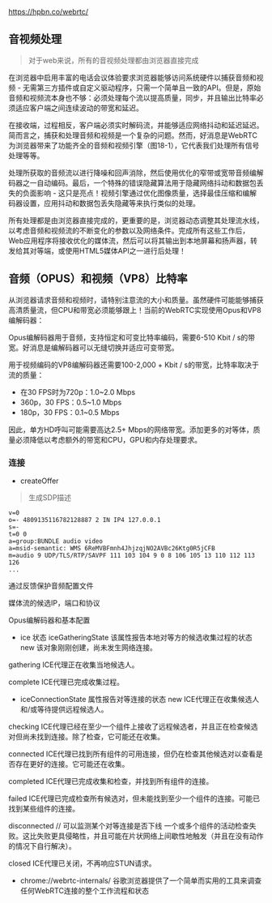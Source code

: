 https://hpbn.co/webrtc/
## 音视频处理
> 对于web来说，所有的音视频处理都由浏览器直接完成

在浏览器中启用丰富的电话会议体验要求浏览器能够访问系统硬件以捕获音频和视频 - 无需第三方插件或自定义驱动程序，只需一个简单且一致的API。但是，原始音频和视频流本身也不够：必须处理每个流以提高质量，同步，并且输出比特率必须适应客户端之间连续波动的带宽和延迟。

在接收端，过程相反，客户端必须实时解码流，并能够适应网络抖动和延迟延迟。简而言之，捕获和处理音频和视频是一个复杂的问题。然而，好消息是WebRTC为浏览器带来了功能齐全的音频和视频引擎（图18-1），它代表我们处理所有信号处理等等。

处理所获取的音频流以进行降噪和回声消除，然后使用优化的窄带或宽带音频编解码器之一自动编码。最后，一个特殊的错误隐藏算法用于隐藏网络抖动和数据包丢失的负面影响 - 这只是亮点！视频引擎通过优化图像质量，选择最佳压缩和编解码器设置，应用抖动和数据包丢失隐藏等来执行类似的处理。

所有处理都是由浏览器直接完成的，更重要的是，浏览器动态调整其处理流水线，以考虑音频和视频流的不断变化的参数以及网络条件。完成所有这些工作后，Web应用程序将接收优化的媒体流，然后可以将其输出到本地屏幕和扬声器，转发给其对等端，或使用HTML5媒体API之一进行后处理！

## 音频（OPUS）和视频（VP8）比特率
   从浏览器请求音频和视频时，请特别注意流的大小和质量。虽然硬件可能能够捕获高清质量流，但CPU和带宽必须能够跟上！当前的WebRTC实现使用Opus和VP8编解码器：
   
   Opus编解码器用于音频，支持恒定和可变比特率编码，需要6-510 Kbit / s的带宽。好消息是编解码器可以无缝切换并适应可变带宽。
   
   用于视频编码的VP8编解码器还需要100-2,000 + Kbit / s的带宽，比特率取决于流的质量：  
   * 在30 FPS时为720p：1.0~2.0 Mbps   
   * 360p，30 FPS：0.5~1.0 Mbps
   * 180p，30 FPS：0.1~0.5 Mbps
      
   因此，单方HD呼叫可能需要高达2.5+ Mbps的网络带宽。添加更多的对等体，质量必须降低以考虑额外的带宽和CPU，GPU和内存处理要求。
### 连接
* createOffer 
> 生成SDP描述
``` 
v=0
o=- 4809135116782128887 2 IN IP4 127.0.0.1
s=-
t=0 0
a=group:BUNDLE audio video
a=msid-semantic: WMS 6ReMVBFmnh4JhjzqjNO2AVBc26Ktg0R5jCFB
m=audio 9 UDP/TLS/RTP/SAVPF 111 103 104 9 0 8 106 105 13 110 112 113 126
...
```

通过反馈保护音频配置文件

媒体流的候选IP，端口和协议

Opus编解码器和基本配置
* ice 状态
iceGatheringState  该属性报告本地对等方的候选收集过程的状态
new
该对象刚刚创建，尚未发生网络连接。

gathering
ICE代理正在收集当地候选人。

complete
ICE代理已完成收集过程。
* iceConnectionState  属性报告对等连接的状态
new
ICE代理正在收集候选人和/或等待提供远程候选人。

checking
ICE代理已经在至少一个组件上接收了远程候选者，并且正在检查候选对但尚未找到连接。除了检查，它可能还在收集。

connected
ICE代理已找到所有组件的可用连接，但仍在检查其他候选对以查看是否存在更好的连接。它可能还在收集。

completed
ICE代理已完成收集和检查，并找到所有组件的连接。

failed
ICE代理已完成检查所有候选对，但未能找到至少一个组件的连接。可能已找到某些组件的连接。

disconnected  // 可以监测某个对等连接是否下线
一个或多个组件的活动检查失败。这比失败更具侵略性，并且可能在片状网络上间歇性地触发（并且在没有动作的情况下自行解决）。

closed
ICE代理已关闭，不再响应STUN请求。
* chrome://webrtc-internals/  谷歌浏览器提供了一个简单而实用的工具来调查任何WebRTC连接的整个工作流程和状态